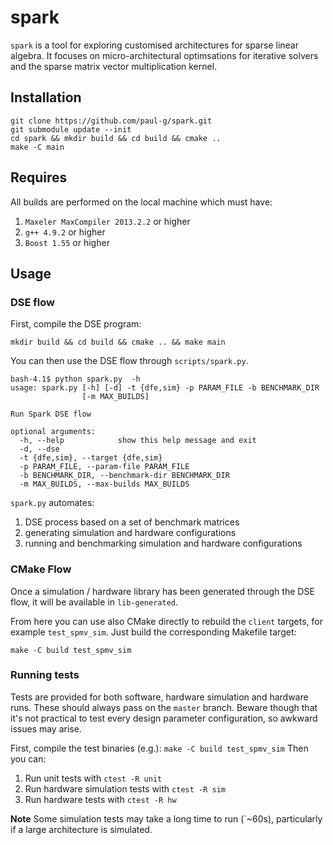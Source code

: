 # spark

`spark` is a tool for exploring customised architectures for sparse linear algebra. It focuses on micro-architectural optimsations for iterative solvers and the sparse matrix vector multiplication kernel.

## Installation

```
git clone https://github.com/paul-g/spark.git
git submodule update --init
cd spark && mkdir build && cd build && cmake ..
make -C main
```

## Requires

All builds are performed on the local machine which must have:

1. `Maxeler MaxCompiler 2013.2.2` or higher
2. `g++ 4.9.2` or higher
3. `Boost 1.55` or higher

## Usage

### DSE flow

First, compile the DSE program:

````
mkdir build && cd build && cmake .. && make main
````

You can then use the DSE flow through `scripts/spark.py`.

```
bash-4.1$ python spark.py  -h
usage: spark.py [-h] [-d] -t {dfe,sim} -p PARAM_FILE -b BENCHMARK_DIR
                [-m MAX_BUILDS]

Run Spark DSE flow

optional arguments:
  -h, --help            show this help message and exit
  -d, --dse
  -t {dfe,sim}, --target {dfe,sim}
  -p PARAM_FILE, --param-file PARAM_FILE
  -b BENCHMARK_DIR, --benchmark-dir BENCHMARK_DIR
  -m MAX_BUILDS, --max-builds MAX_BUILDS
```

`spark.py` automates:

1. DSE process based on a set of benchmark matrices
2. generating simulation and hardware configurations
3. running and benchmarking simulation and hardware configurations


### CMake Flow

Once a simulation / hardware library has been generated through the DSE flow, it will be available in `lib-generated`.

From here you can use also CMake directly to rebuild the `client` targets, for example `test_spmv_sim`. Just build the corresponding Makefile target:

```
make -C build test_spmv_sim
```

### Running tests

Tests are provided for both software, hardware simulation and hardware runs. These should always pass on the `master` branch. Beware though that it's not practical to test every design parameter configuration, so awkward issues may arise.

First, compile the test binaries (e.g.): `make -C build test_spmv_sim`
Then you can:

1. Run unit tests with `ctest -R unit`
2. Run hardware simulation tests with `ctest -R sim`
3. Run hardware tests with `ctest -R hw`

__Note__ Some simulation tests may take a long time to run (`~60s), particularly if a large architecture is  simulated. 
